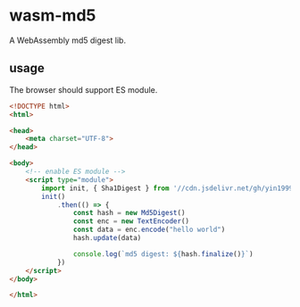 # wasm-md5

A WebAssembly md5 digest lib.

## usage

The browser should support ES module.

```html
<!DOCTYPE html>
<html>

<head>
	<meta charset="UTF-8">
</head>

<body>
	<!-- enable ES module -->
	<script type="module"> 
		import init, { Sha1Digest } from '//cdn.jsdelivr.net/gh/yin1999/wasm-md5@release/sha1_wasm.js'
		init()
			.then(() => {
				const hash = new Md5Digest()
				const enc = new TextEncoder()
				const data = enc.encode("hello world")
				hash.update(data)

				console.log(`md5 digest: ${hash.finalize()}`)
			})
	</script>
</body>

</html>
```
